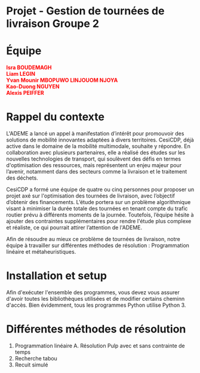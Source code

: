 # Projet - Gestion de tournées de livraison Groupe 2


# Équipe 

<font color="red"> <div align="left"> <strong> Isra BOUDEMAGH </font> </div> </strong>
<font color="red"> <div align="left"> <strong> Liam LEGIN </font> </div> </strong>
<font color="red"> <div align="left"> <strong> Yvan Mounir MBOPUWO LINJOUOM NJOYA </font> </div> </strong>
<font color="red"> <div align="left"> <strong> Kao-Duong NGUYEN </font> </div> </strong>
<font color="red"> <div align="left"> <strong> Alexis PEIFFER </font> </div> </strong>

# Rappel du contexte 

L'ADEME a lancé un appel à manifestation d’intérêt pour promouvoir des solutions de mobilité innovantes adaptées à divers territoires. CesiCDP, déjà active dans le domaine de la mobilité multimodale, souhaite y répondre. En collaboration avec plusieurs partenaires, elle a réalisé des études sur les nouvelles technologies de transport, qui soulèvent des défis en termes d'optimisation des ressources, mais représentent un enjeu majeur pour l’avenir, notamment dans des secteurs comme la livraison et le traitement des déchets.

CesiCDP a formé une équipe de quatre ou cinq personnes pour proposer un projet axé sur l'optimisation des tournées de livraison, avec l’objectif d’obtenir des financements. L’étude portera sur un problème algorithmique visant à minimiser la durée totale des tournées en tenant compte du trafic routier prévu à différents moments de la journée. Toutefois, l’équipe hésite à ajouter des contraintes supplémentaires pour rendre l'étude plus complexe et réaliste, ce qui pourrait attirer l’attention de l'ADEME.

Afin de résoudre au mieux ce problème de tournées de livraison, notre équipe à travailler sur différentes méthodes de résolution : Programmation linéaire et métaheuristiques.



# Installation et setup 

Afin d'exécuter l'ensemble des programmes, vous devez vous assurer d'avoir toutes les bibliothèques utilisées et de modifier certains cheminn d'accès. Bien évidemment, tous les programmes Python utilise Python 3.

# Différentes méthodes de résolution 

1. Programmation linéaire
A. Résolution Pulp avec et sans contrainte de temps <br>
2. Recherche tabou
3. Recuit simulé
